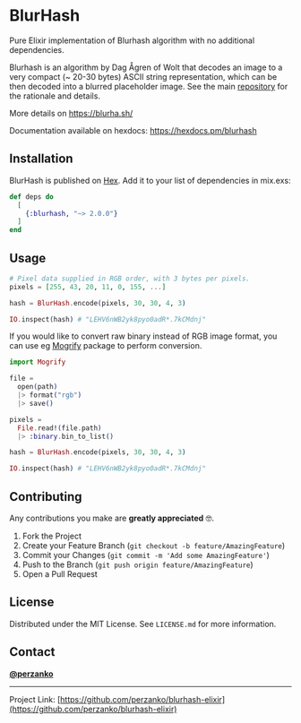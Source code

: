 # BlurHash

Pure Elixir implementation of Blurhash algorithm with no additional dependencies.

Blurhash is an algorithm by Dag Ågren of Wolt that decodes an image to a very compact (~ 20-30 bytes) ASCII string representation, which can be then decoded into a blurred placeholder image. See the main [repository](https://github.com/woltapp/blurhash) for the rationale and details.

More details on https://blurha.sh/

Documentation available on hexdocs: https://hexdocs.pm/blurhash

## Installation

BlurHash is published on [Hex](https://hexdocs.pm/blurhash). Add it to your list of dependencies in mix.exs:

```elixir
def deps do
  [
    {:blurhash, "~> 2.0.0"}
  ]
end
```

## Usage

```elixir
# Pixel data supplied in RGB order, with 3 bytes per pixels.
pixels = [255, 43, 20, 11, 0, 155, ...]

hash = BlurHash.encode(pixels, 30, 30, 4, 3)

IO.inspect(hash) # "LEHV6nWB2yk8pyo0adR*.7kCMdnj"
```

If you would like to convert raw binary instead of RGB image format, you can use eg [Mogrify](https://github.com/route/mogrify) package to perform conversion.

```elixir
import Mogrify

file =
  open(path)
  |> format("rgb")
  |> save()

pixels =
  File.read!(file.path)
  |> :binary.bin_to_list()

hash = BlurHash.encode(pixels, 30, 30, 4, 3)

IO.inspect(hash) # "LEHV6nWB2yk8pyo0adR*.7kCMdnj"
```

<!-- CONTRIBUTING -->
## Contributing

Any contributions you make are **greatly appreciated** 🤓.

1. Fork the Project
2. Create your Feature Branch (`git checkout -b feature/AmazingFeature`)
3. Commit your Changes (`git commit -m 'Add some AmazingFeature'`)
4. Push to the Branch (`git push origin feature/AmazingFeature`)
5. Open a Pull Request

<!-- LICENSE -->
## License

Distributed under the MIT License. See `LICENSE.md` for more information.

## Contact

[**@perzanko**](mailto:perzankowski.kacper@gmail.com)

---

Project Link: [https://github.com/perzanko/blurhash-elixir](https://github.com/perzanko/blurhash-elixir)

